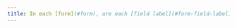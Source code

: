```yaml
---
title: In each [form](#form), are each [field label](#form-field-label) and its associated field [located next to each other](#label-and-field-located-next-to-each-other) (excluding special cases)?
---
```

